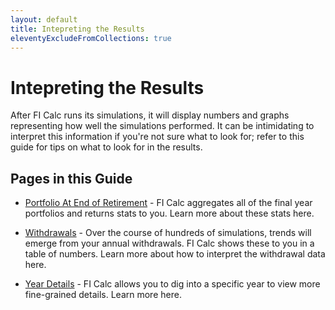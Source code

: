 ```yaml
---
layout: default
title: Intepreting the Results
eleventyExcludeFromCollections: true
---
```


# Intepreting the Results

After FI Calc runs its simulations, it will display numbers and graphs
representing how well the simulations performed. It can be intimidating to
interpret this information if you're not sure what to look for; refer to this
guide for tips on what to look for in the results.

## Pages in this Guide

- [Portfolio At End of Retirement](/results/portfolio-at-end-of-retirement/) -
  FI Calc aggregates all of the final year portfolios and returns stats to you.
  Learn more about these stats here.

- [Withdrawals](/results/withdrawals/) - Over the course of hundreds of
  simulations, trends will emerge from your annual withdrawals. FI Calc shows
  these to you in a table of numbers. Learn more about how to interpret the
  withdrawal data here.

- [Year Details](/results/year-details/) - FI Calc allows you to dig into a
  specific year to view more fine-grained details. Learn more here.

